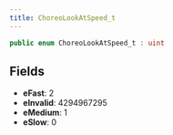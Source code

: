```yaml
---
title: ChoreoLookAtSpeed_t
---
```


```csharp
public enum ChoreoLookAtSpeed_t : uint
```

## Fields

- **eFast**: 2
- **eInvalid**: 4294967295
- **eMedium**: 1
- **eSlow**: 0

